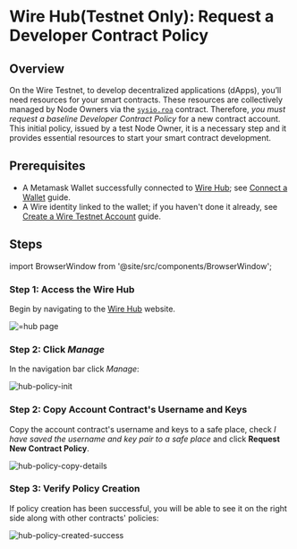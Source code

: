 # Wire Hub(Testnet Only): Request a Developer Contract Policy

## Overview

On the Wire Testnet, to develop decentralized applications (dApps), you’ll need resources for your smart contracts. These resources are collectively managed by Node Owners via the [`sysio.roa`](/docs/api-reference/system-contracts/contracts/sysio.roa.md) contract. Therefore, *you must request a baseline Developer Contract Policy* for a new contract account. This initial policy, issued by a test Node Owner, it is a necessary step and it provides essential resources to start your smart contract development.

## Prerequisites

- A Metamask Wallet successfully connected to [Wire Hub](https://explore.wire.foundation); see [Connect a Wallet](./connect-a-wallet.md) guide.
- A Wire identity linked to the wallet; if you haven't done it already, see [Create a Wire Testnet Account](./create-wire-testnet-account.md) guide.

## Steps

import BrowserWindow from '@site/src/components/BrowserWindow';

### Step 1: Access the Wire Hub

Begin by navigating to the [Wire Hub](https://explore.wire.foundation) website.

<BrowserWindow url="https://explore.wire.foundation/">
      <img src="/img/hub.png" alt="=hub page" />

 </BrowserWindow>

### Step 2: Click *Manage*

In the navigation bar click *Manage*:

<BrowserWindow url="https://explore.wire.foundation//explore/node-owner">
      <img src="/img/hub-policy-init.png" alt="hub-policy-init" />

 </BrowserWindow>

### Step 2: Copy Account Contract's Username and Keys

Copy the account contract's username and keys to a safe place, check *I have saved the username and key pair to a safe place* and click **Request New Contract Policy**.

<BrowserWindow url="https://explore.wire.foundation//explore/node-owner">
      <img src="/img/hub-policy-copy-details.png" alt="hub-policy-copy-details" />

 </BrowserWindow>

### Step 3: Verify Policy Creation

If policy creation has been successful, you will be able to see it on the right side along with other contracts' policies:

<BrowserWindow url="https://explore.wire.foundation//explore/node-owner">
      <img src="/img/hub-policy-created-success.png" alt="hub-policy-created-success" />

 </BrowserWindow>
